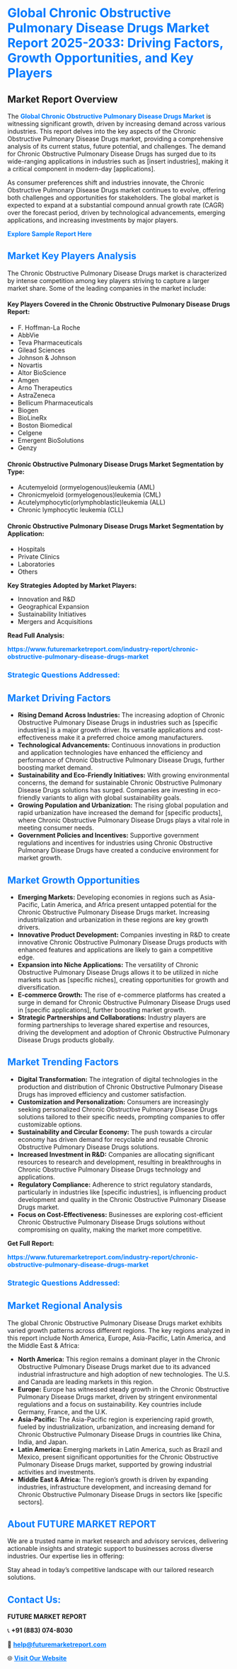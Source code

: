 <h1 style="color: #007BFF;">Global Chronic Obstructive Pulmonary Disease Drugs Market Report 2025-2033: Driving Factors, Growth Opportunities, and Key Players</h1>

<section id="overview">
<h2>Market Report Overview</h2>
<p>The <a href="https://www.futuremarketreport.com/industry-report/chronic-obstructive-pulmonary-disease-drugs-market" style="color: #007BFF; text-decoration: none;"><strong>Global Chronic Obstructive Pulmonary Disease Drugs Market</strong></a> is witnessing significant growth, driven by increasing demand across various industries. This report delves into the key aspects of the Chronic Obstructive Pulmonary Disease Drugs market, providing a comprehensive analysis of its current status, future potential, and challenges. The demand for Chronic Obstructive Pulmonary Disease Drugs has surged due to its wide-ranging applications in industries such as [insert industries], making it a critical component in modern-day [applications].</p>
<p>As consumer preferences shift and industries innovate, the Chronic Obstructive Pulmonary Disease Drugs market continues to evolve, offering both challenges and opportunities for stakeholders. The global market is expected to expand at a substantial compound annual growth rate (CAGR) over the forecast period, driven by technological advancements, emerging applications, and increasing investments by major players.</p>
</section>

<section id="overview">
<p><a href="https://www.futuremarketreport.com/request-sample/reportId=32167" style="color: #007BFF; text-decoration: none;"><strong>Explore Sample Report Here</strong></a></p>
</section>

<section id="key-players">
<h2 style="color: #007BFF;">Market Key Players Analysis</h2>
<p>The Chronic Obstructive Pulmonary Disease Drugs market is characterized by intense competition among key players striving to capture a larger market share. Some of the leading companies in the market include:</p>
<h4>Key Players Covered in the Chronic Obstructive Pulmonary Disease Drugs Report:</h4>
<ul><li>F. Hoffman-La Roche</li><li>AbbVie</li><li>Teva Pharmaceuticals</li><li>Gilead Sciences</li><li>Johnson &amp; Johnson</li><li>Novartis</li><li>Altor BioScience</li><li>Amgen</li><li>Arno Therapeutics</li><li>AstraZeneca</li><li>Bellicum Pharmaceuticals</li><li>Biogen</li><li>BioLineRx</li><li>Boston Biomedical</li><li>Celgene</li><li>Emergent BioSolutions</li><li>Genzy</li></ul>
<h4>Chronic Obstructive Pulmonary Disease Drugs Market Segmentation by Type:</h4>
<ul><li>Acutemyeloid (ormyelogenous)leukemia (AML)</li><li>Chronicmyeloid (ormyelogenous)leukemia (CML)</li><li>Acutelymphocytic(orlymphoblastic)leukemia (ALL)</li><li>Chronic lymphocytic leukemia (CLL)</li></ul>

<h4>Chronic Obstructive Pulmonary Disease Drugs Market Segmentation by Application:</h4>
<ul><li>Hospitals</li><li>Private Clinics</li><li>Laboratories</li><li>Others</li></ul>
<p><strong>Key Strategies Adopted by Market Players:</strong></p>
<ul>
<li>Innovation and R&D</li>
<li>Geographical Expansion</li>
<li>Sustainability Initiatives</li>
<li>Mergers and Acquisitions</li>
</ul>
</section>

<section>
<p><strong>Read Full Analysis: </strong></p><a href="https://www.futuremarketreport.com/industry-report/chronic-obstructive-pulmonary-disease-drugs-market" style="color: #007BFF; text-decoration: none;"><strong>https://www.futuremarketreport.com/industry-report/chronic-obstructive-pulmonary-disease-drugs-market</strong></a>
<h3 style="color: #007BFF;">Strategic Questions Addressed:</h3>
</section>

<section id="driving-factors">
<h2 style="color: #007BFF;">Market Driving Factors</h2>
<ul>
<li><strong>Rising Demand Across Industries:</strong> The increasing adoption of Chronic Obstructive Pulmonary Disease Drugs in industries such as [specific industries] is a major growth driver. Its versatile applications and cost-effectiveness make it a preferred choice among manufacturers.</li>
<li><strong>Technological Advancements:</strong> Continuous innovations in production and application technologies have enhanced the efficiency and performance of Chronic Obstructive Pulmonary Disease Drugs, further boosting market demand.</li>
<li><strong>Sustainability and Eco-Friendly Initiatives:</strong> With growing environmental concerns, the demand for sustainable Chronic Obstructive Pulmonary Disease Drugs solutions has surged. Companies are investing in eco-friendly variants to align with global sustainability goals.</li>
<li><strong>Growing Population and Urbanization:</strong> The rising global population and rapid urbanization have increased the demand for [specific products], where Chronic Obstructive Pulmonary Disease Drugs plays a vital role in meeting consumer needs.</li>
<li><strong>Government Policies and Incentives:</strong> Supportive government regulations and incentives for industries using Chronic Obstructive Pulmonary Disease Drugs have created a conducive environment for market growth.</li>
</ul>
</section>

<section id="growth-opportunities">
<h2 style="color: #007BFF;">Market Growth Opportunities</h2>
<ul>
<li><strong>Emerging Markets:</strong> Developing economies in regions such as Asia-Pacific, Latin America, and Africa present untapped potential for the Chronic Obstructive Pulmonary Disease Drugs market. Increasing industrialization and urbanization in these regions are key growth drivers.</li>
<li><strong>Innovative Product Development:</strong> Companies investing in R&D to create innovative Chronic Obstructive Pulmonary Disease Drugs products with enhanced features and applications are likely to gain a competitive edge.</li>
<li><strong>Expansion into Niche Applications:</strong> The versatility of Chronic Obstructive Pulmonary Disease Drugs allows it to be utilized in niche markets such as [specific niches], creating opportunities for growth and diversification.</li>
<li><strong>E-commerce Growth:</strong> The rise of e-commerce platforms has created a surge in demand for Chronic Obstructive Pulmonary Disease Drugs used in [specific applications], further boosting market growth.</li>
<li><strong>Strategic Partnerships and Collaborations:</strong> Industry players are forming partnerships to leverage shared expertise and resources, driving the development and adoption of Chronic Obstructive Pulmonary Disease Drugs products globally.</li>
</ul>
</section>

<section id="trending-factors">
<h2 style="color: #007BFF;">Market Trending Factors</h2>
<ul>
<li><strong>Digital Transformation:</strong> The integration of digital technologies in the production and distribution of Chronic Obstructive Pulmonary Disease Drugs has improved efficiency and customer satisfaction.</li>
<li><strong>Customization and Personalization:</strong> Consumers are increasingly seeking personalized Chronic Obstructive Pulmonary Disease Drugs solutions tailored to their specific needs, prompting companies to offer customizable options.</li>
<li><strong>Sustainability and Circular Economy:</strong> The push towards a circular economy has driven demand for recyclable and reusable Chronic Obstructive Pulmonary Disease Drugs solutions.</li>
<li><strong>Increased Investment in R&D:</strong> Companies are allocating significant resources to research and development, resulting in breakthroughs in Chronic Obstructive Pulmonary Disease Drugs technology and applications.</li>
<li><strong>Regulatory Compliance:</strong> Adherence to strict regulatory standards, particularly in industries like [specific industries], is influencing product development and quality in the Chronic Obstructive Pulmonary Disease Drugs market.</li>
<li><strong>Focus on Cost-Effectiveness:</strong> Businesses are exploring cost-efficient Chronic Obstructive Pulmonary Disease Drugs solutions without compromising on quality, making the market more competitive.</li>
</ul>
</section>

<section>
<p><strong>Get Full Report: </strong></p><a href="https://www.futuremarketreport.com/industry-report/chronic-obstructive-pulmonary-disease-drugs-market" style="color: #007BFF; text-decoration: none;"><strong>https://www.futuremarketreport.com/industry-report/chronic-obstructive-pulmonary-disease-drugs-market</strong></a>
<h3 style="color: #007BFF;">Strategic Questions Addressed:</h3>
</section>


<section id="regional-analysis">
<h2 style="color: #007BFF;">Market Regional Analysis</h2>
<p>The global Chronic Obstructive Pulmonary Disease Drugs market exhibits varied growth patterns across different regions. The key regions analyzed in this report include North America, Europe, Asia-Pacific, Latin America, and the Middle East & Africa:</p>
<ul>
<li><strong>North America:</strong> This region remains a dominant player in the Chronic Obstructive Pulmonary Disease Drugs market due to its advanced industrial infrastructure and high adoption of new technologies. The U.S. and Canada are leading markets in this region.</li>
<li><strong>Europe:</strong> Europe has witnessed steady growth in the Chronic Obstructive Pulmonary Disease Drugs market, driven by stringent environmental regulations and a focus on sustainability. Key countries include Germany, France, and the U.K.</li>
<li><strong>Asia-Pacific:</strong> The Asia-Pacific region is experiencing rapid growth, fueled by industrialization, urbanization, and increasing demand for Chronic Obstructive Pulmonary Disease Drugs in countries like China, India, and Japan.</li>
<li><strong>Latin America:</strong> Emerging markets in Latin America, such as Brazil and Mexico, present significant opportunities for the Chronic Obstructive Pulmonary Disease Drugs market, supported by growing industrial activities and investments.</li>
<li><strong>Middle East & Africa:</strong> The region’s growth is driven by expanding industries, infrastructure development, and increasing demand for Chronic Obstructive Pulmonary Disease Drugs in sectors like [specific sectors].</li>
</ul>
</section>

<footer>
<h2 style="color: #007BFF;">About FUTURE MARKET REPORT</h2>
<p>We are a trusted name in market research and advisory services, delivering actionable insights and strategic support to businesses across diverse industries. Our expertise lies in offering:</p>

<p>Stay ahead in today’s competitive landscape with our tailored research solutions.</p>

<h2 style="color: #007BFF;">Contact Us:</h2>
<p><strong>FUTURE MARKET REPORT</strong></p>
<p>📞 <strong>+91 (883) 074-8030</strong></p>
<p>📧 <strong><a href="mailto:help@futuremarketreport.com" style="color: #007BFF;">help@futuremarketreport.com</a></strong></p>
<p>🌐 <strong><a href="https://www.futuremarketreport.com/" style="color: #007BFF;">Visit Our Website</a></strong></p>
</footer>